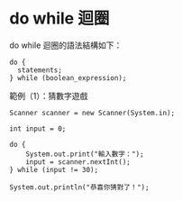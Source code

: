 # do while 迴圈

do while 迴圈的語法結構如下：

    do {
      statements;
    } while (boolean_expression);

範例（1）：猜數字遊戲

    Scanner scanner = new Scanner(System.in);
    
    int input = 0;
    
    do {
        System.out.print("輸入數字：");
        input = scanner.nextInt();
    } while (input != 30);
    
    System.out.println("恭喜你猜對了！");
